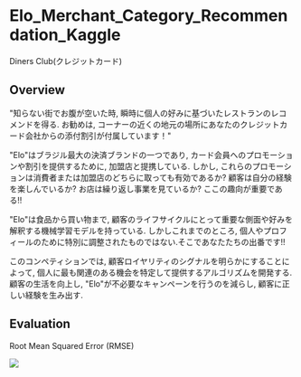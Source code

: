 # Elo_Merchant_Category_Recommendation_Kaggle

Diners Club(クレジットカード)

## Overview

"知らない街でお腹が空いた時, 瞬時に個人の好みに基づいたレストランのレコメンドを得る. お勧めは, コーナーの近くの地元の場所にあなたのクレジットカード会社からの添付割引が付属しています！"

"Elo"はブラジル最大の決済ブランドの一つであり, カード会員へのプロモーションや割引を提供するために, 加盟店と提携している. しかし, これらのプロモーションは消費者または加盟店のどちらに取っても有効であるか? 顧客は自分の経験を楽しんでいるか? お店は繰り返し事業を見ているか? ここの趣向が重要である!!

"Elo"は食品から買い物まで, 顧客のライフサイクルにとって重要な側面や好みを解釈する機械学習モデルを持っている. しかしこれまでのところ, 個人やプロフィールのために特別に調整されたものではない.そこであなたたちの出番です!!

このコンペティションでは, 顧客ロイヤリティのシグナルを明らかにすることによって, 個人に最も関連のある機会を特定して提供するアルゴリズムを開発する. 顧客の生活を向上し, "Elo"が不必要なキャンペーンを行うのを減らし, 顧客に正しい経験を生み出す.

## Evaluation

Root Mean Squared Error (RMSE)

<img src="https://latex.codecogs.com/gif.latex?\mbox{RMSE} = \sqrt{\frac{1}{n}\sum_{i=1}^n(y_i - \hat{y}_i)^2}" />
